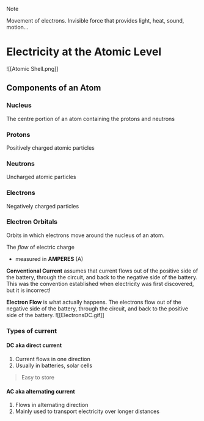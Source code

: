 > [!Note]
> Movement of electrons. Invisible force that provides light, heat, sound, motion…
# Electricity at the Atomic Level
![[Atomic Shell.png]]
## Components of an Atom
### Nucleus
The centre portion of an atom containing the protons and neutrons
### Protons
Positively charged atomic particles
### Neutrons 
Uncharged atomic particles
### Electrons
Negatively charged particles
### Electron Orbitals
Orbits in which electrons move around the nucleus of an atom.

The *flow* of electric charge
- measured in **AMPERES** (A)

**Conventional Current** assumes that current flows out of the positive side of the battery, through the circuit, and back to the negative side of the battery. This was the convention established when electricity was first discovered, but it is incorrect!

**Electron Flow** is what actually happens. The electrons flow out of the negative side of the battery, through the circuit, and back to the positive side of the battery.
![[ElectronsDC.gif]]
### Types of current
#### DC aka direct current
1. Current flows in one direction
2. Usually in batteries, solar cells
> Easy to store
#### AC aka alternating current
1. Flows in alternating direction
2. Mainly used to transport electricity over longer distances
